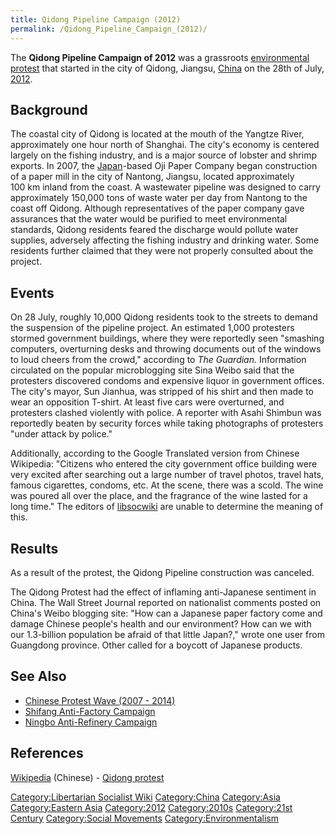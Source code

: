 ```yaml
---
title: Qidong Pipeline Campaign (2012)
permalink: /Qidong_Pipeline_Campaign_(2012)/
---
```


The **Qidong Pipeline Campaign of 2012** was a grassroots [environmental
protest](Timeline_of_Environmentalism.md "wikilink") that started in the
city of Qidong, Jiangsu, [China](China.md "wikilink") on the 28th of July,
[2012](Timeline_of_Libertarian_Socialism_in_Eastern_Asia.md "wikilink").

## Background

The coastal city of Qidong is located at the mouth of the Yangtze River,
approximately one hour north of Shanghai. The city's economy is centered
largely on the fishing industry, and is a major source of lobster and
shrimp exports. In 2007, the [Japan](Japan.md "wikilink")-based Oji Paper
Company began construction of a paper mill in the city of Nantong,
Jiangsu, located approximately 100 km inland from the coast. A
wastewater pipeline was designed to carry approximately 150,000 tons of
waste water per day from Nantong to the coast off Qidong. Although
representatives of the paper company gave assurances that the water
would be purified to meet environmental standards, Qidong residents
feared the discharge would pollute water supplies, adversely affecting
the fishing industry and drinking water. Some residents further claimed
that they were not properly consulted about the project.

## Events

On 28 July, roughly 10,000 Qidong residents took to the streets to
demand the suspension of the pipeline project. An estimated 1,000
protesters stormed government buildings, where they were reportedly seen
"smashing computers, overturning desks and throwing documents out of the
windows to loud cheers from the crowd," according to *The Guardian.*
Information circulated on the popular microblogging site Sina Weibo said
that the protesters discovered condoms and expensive liquor in
government offices. The city's mayor, Sun Jianhua, was stripped of his
shirt and then made to wear an opposition T-shirt. At least five cars
were overturned, and protesters clashed violently with police. A
reporter with Asahi Shimbun was reportedly beaten by security forces
while taking photographs of protesters "under attack by police."

Additionally, according to the Google Translated version from Chinese
Wikipedia: "Citizens who entered the city government office building
were very excited after searching out a large number of travel photos,
travel hats, famous cigarettes, condoms, etc. At the scene, there was a
scold. The wine was poured all over the place, and the fragrance of the
wine lasted for a long time." The editors of
[libsocwiki](Libertarian_Socialist_Wiki.md "wikilink") are unable to
determine the meaning of this.

## Results

As a result of the protest, the Qidong Pipeline construction was
canceled.

The Qidong Protest had the effect of inflaming anti-Japanese sentiment
in China. The Wall Street Journal reported on nationalist comments
posted on China's Weibo blogging site: "How can a Japanese paper factory
come and damage Chinese people's health and our environment? How can we
with our 1.3-billion population be afraid of that little Japan?," wrote
one user from Guangdong province. Other called for a boycott of Japanese
products.

## See Also

- [Chinese Protest Wave (2007 -
  2014)](Chinese_Protest_Wave_(2007_-_2014).md "wikilink")
- [Shifang Anti-Factory
  Campaign](Shifang_Anti-Factory_Campaign_(2012).md "wikilink")
- [Ningbo Anti-Refinery
  Campaign](Ningbo_Anti-Refinery_Campaign_(2012).md "wikilink")

## References

[Wikipedia](Wikipedia.md "wikilink") (Chinese) - [Qidong
protest](https://en.wikipedia.org/wiki/Qidong_protest)

[Category:Libertarian Socialist
Wiki](Category:Libertarian_Socialist_Wiki.md "wikilink")
[Category:China](Category:China.md "wikilink")
[Category:Asia](Category:Asia.md "wikilink") [Category:Eastern
Asia](Category:Eastern_Asia.md "wikilink")
[Category:2012](Category:2012.md "wikilink")
[Category:2010s](Category:2010s.md "wikilink") [Category:21st
Century](Category:21st_Century.md "wikilink") [Category:Social
Movements](Category:Social_Movements.md "wikilink")
[Category:Environmentalism](Category:Environmentalism.md "wikilink")